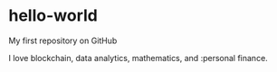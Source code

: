 # hello-world
My first repository on GitHub

I love blockchain, data analytics, mathematics, and :personal finance.
